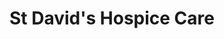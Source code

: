 ---
title: "St David's Hospice Care"
url: /pontypool/st-davids-hospice-care/
shop: Gebrauchtwaren
---